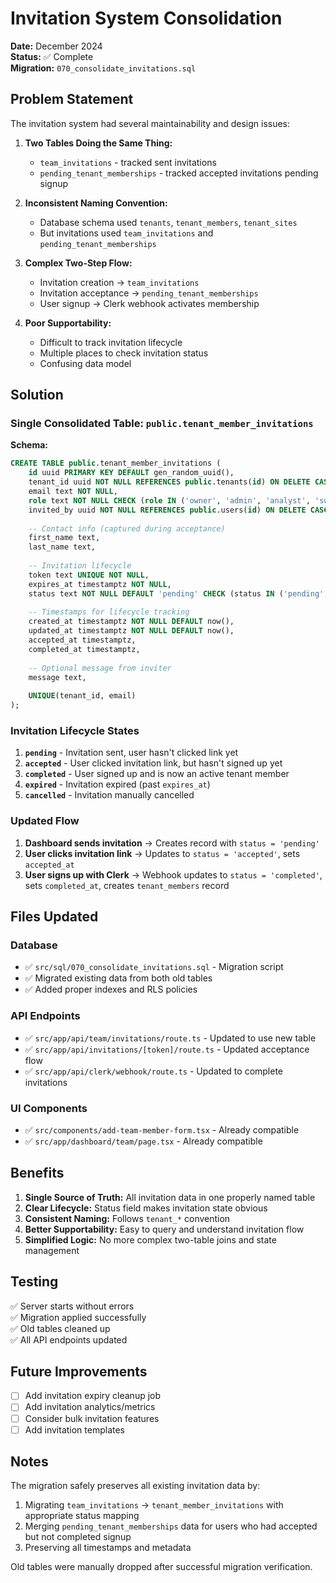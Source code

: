 # Invitation System Consolidation

**Date:** December 2024  
**Status:** ✅ Complete  
**Migration:** `070_consolidate_invitations.sql`

## Problem Statement

The invitation system had several maintainability and design issues:

1. **Two Tables Doing the Same Thing:**
   - `team_invitations` - tracked sent invitations
   - `pending_tenant_memberships` - tracked accepted invitations pending signup

2. **Inconsistent Naming Convention:**
   - Database schema used `tenants`, `tenant_members`, `tenant_sites`
   - But invitations used `team_invitations` and `pending_tenant_memberships`

3. **Complex Two-Step Flow:**
   - Invitation creation → `team_invitations` 
   - Invitation acceptance → `pending_tenant_memberships`
   - User signup → Clerk webhook activates membership

4. **Poor Supportability:**
   - Difficult to track invitation lifecycle
   - Multiple places to check invitation status
   - Confusing data model

## Solution

### Single Consolidated Table: `public.tenant_member_invitations`

**Schema:**
```sql
CREATE TABLE public.tenant_member_invitations (
    id uuid PRIMARY KEY DEFAULT gen_random_uuid(),
    tenant_id uuid NOT NULL REFERENCES public.tenants(id) ON DELETE CASCADE,
    email text NOT NULL,
    role text NOT NULL CHECK (role IN ('owner', 'admin', 'analyst', 'support', 'viewer')),
    invited_by uuid NOT NULL REFERENCES public.users(id) ON DELETE CASCADE,
    
    -- Contact info (captured during acceptance)
    first_name text,
    last_name text,
    
    -- Invitation lifecycle
    token text UNIQUE NOT NULL,
    expires_at timestamptz NOT NULL,
    status text NOT NULL DEFAULT 'pending' CHECK (status IN ('pending', 'accepted', 'completed', 'expired', 'cancelled')),
    
    -- Timestamps for lifecycle tracking
    created_at timestamptz NOT NULL DEFAULT now(),
    updated_at timestamptz NOT NULL DEFAULT now(),
    accepted_at timestamptz,
    completed_at timestamptz,
    
    -- Optional message from inviter
    message text,
    
    UNIQUE(tenant_id, email)
);
```

### Invitation Lifecycle States

1. **`pending`** - Invitation sent, user hasn't clicked link yet
2. **`accepted`** - User clicked invitation link, but hasn't signed up yet
3. **`completed`** - User signed up and is now an active tenant member
4. **`expired`** - Invitation expired (past `expires_at`)
5. **`cancelled`** - Invitation manually cancelled

### Updated Flow

1. **Dashboard sends invitation** → Creates record with `status = 'pending'`
2. **User clicks invitation link** → Updates to `status = 'accepted'`, sets `accepted_at`
3. **User signs up with Clerk** → Webhook updates to `status = 'completed'`, sets `completed_at`, creates `tenant_members` record

## Files Updated

### Database
- ✅ `src/sql/070_consolidate_invitations.sql` - Migration script
- ✅ Migrated existing data from both old tables
- ✅ Added proper indexes and RLS policies

### API Endpoints
- ✅ `src/app/api/team/invitations/route.ts` - Updated to use new table
- ✅ `src/app/api/invitations/[token]/route.ts` - Updated acceptance flow
- ✅ `src/app/api/clerk/webhook/route.ts` - Updated to complete invitations

### UI Components
- ✅ `src/components/add-team-member-form.tsx` - Already compatible
- ✅ `src/app/dashboard/team/page.tsx` - Already compatible

## Benefits

1. **Single Source of Truth:** All invitation data in one properly named table
2. **Clear Lifecycle:** Status field makes invitation state obvious
3. **Consistent Naming:** Follows `tenant_*` convention
4. **Better Supportability:** Easy to query and understand invitation flow
5. **Simplified Logic:** No more complex two-table joins and state management

## Testing

✅ Server starts without errors  
✅ Migration applied successfully  
✅ Old tables cleaned up  
✅ All API endpoints updated  

## Future Improvements

- [ ] Add invitation expiry cleanup job
- [ ] Add invitation analytics/metrics
- [ ] Consider bulk invitation features
- [ ] Add invitation templates

## Notes

The migration safely preserves all existing invitation data by:
1. Migrating `team_invitations` → `tenant_member_invitations` with appropriate status mapping
2. Merging `pending_tenant_memberships` data for users who had accepted but not completed signup
3. Preserving all timestamps and metadata

Old tables were manually dropped after successful migration verification.